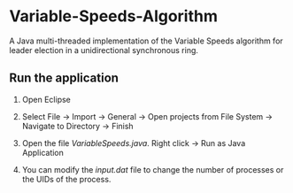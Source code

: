 # Variable-Speeds-Algorithm
A Java multi-threaded implementation of the Variable Speeds algorithm for leader election in a unidirectional synchronous ring.


## Run the application
1. Open Eclipse

2. Select File -> Import -> General -> Open projects from File System -> Navigate to Directory -> Finish

3. Open the file *VariableSpeeds.java*. Right click -> Run as Java Application

4. You can modify the *input.dat* file to change the number of processes or the UIDs of the process.
